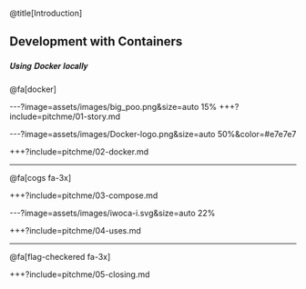 @title[Introduction]
## Development with Containers
##### <span style="font-family:Helvetica Neue; font-weight:bold">Using <span class="docker-blue">Docker</span> locally</span>

@fa[docker] 

---?image=assets/images/big_poo.png&size=auto 15%
+++?include=pitchme/01-story.md

---?image=assets/images/Docker-logo.png&size=auto 50%&color=#e7e7e7

+++?include=pitchme/02-docker.md

---

@fa[cogs fa-3x]

+++?include=pitchme/03-compose.md

---?image=assets/images/iwoca-i.svg&size=auto 22%

+++?include=pitchme/04-uses.md

--- 

@fa[flag-checkered fa-3x]

+++?include=pitchme/05-closing.md

